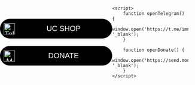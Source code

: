 <!DOCTYPE html>
<html lang="en">
<head>
    <meta charset="UTF-8">
    <meta name="viewport" content="width=device-width, initial-scale=1.0">
    <title>Buttons</title>
    <style>
        body {
            margin: 0;
            padding: 0;
            display: flex;
            justify-content: center;
            align-items: center;
            height: 100vh;
            background-image: url('https://i.postimg.cc/0Ngh9HWq/1.jpg');
            background-size: cover;
            background-repeat: no-repeat;
        }
        .button-container {
            display: flex;
            flex-direction: column;
            align-items: center;
            gap: 20px;
        }
        button {
            padding: 15px 30px;
            font-size: 20px;
            border: none;
            background-color: #000000;
            color: #ffffff;
            cursor: pointer;
            border-radius: 50px;
            width: 300px; /* Adjust the width as needed */
            position: relative;
            overflow: hidden;
            box-shadow: 5 10px 15px rgba(0, 0, 0, 0.5);
        }
        button img {
            position: absolute;
            left: 10px;
            top: 50%;
            transform: translateY(-50%);
            height: 30px;
            width: auto;
        }
        button span {
            margin-left: 40px;
            position: relative;
            z-index: 1;
        }
        button:hover {
            background-color: #ffffffb6;
        }
    </style>
</head>
<body>
    <div class="button-container">
        <button onclick="openTelegram()">
            <img src="https://i.postimg.cc/4xHLW1WY/Telegram-logo.png" alt="Telegram Logo">
            <span>UC SHOP</span>
        </button>
        <button onclick="openDonate()">
            <img src="https://i.postimg.cc/5y9KpdrJ/mono-logo-200-1x.png" alt="Mono Logo">
            <span> DONATE</span>
        </button>
    </div>

    <script>
        function openTelegram() {
            window.open('https://t.me/immaculate_uc', '_blank');
        }

        function openDonate() {
            window.open('https://send.monobank.ua/jar/4DZyU1A1Eq', '_blank');
        }
    </script>
</body>
</html>
